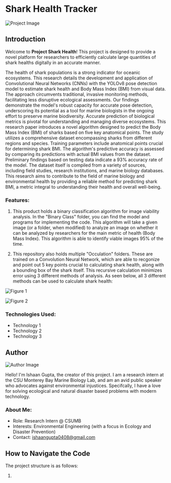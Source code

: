 # Shark Health Tracker

![Project Image](/image000000.png)

## Introduction
Welcome to **Project Shark Health**! This project is designed to provide a novel platform for researchers to efficiently calculate large quantities of shark healths digitally in an accurate manner. 

The health of shark populations is a strong indicator for oceanic ecosystems. This research details the development and application of Convolutional Neural Networks (CNNs) with the YOLOv8 pose detection model to estimate shark health and Body Mass Index (BMI) from visual data. The approach circumvents traditional, invasive monitoring methods, facilitating less disruptive ecological assessments. Our findings demonstrate the model's robust capacity for accurate pose detection, underscoring its potential as a tool for marine biologists in the ongoing effort to preserve marine biodiversity. Accurate prediction of biological metrics is pivotal for understanding and managing diverse ecosystems. This research paper introduces a novel algorithm designed to predict the Body Mass Index (BMI) of sharks based on five key anatomical points. The study utilizes a comprehensive dataset encompassing sharks from different regions and species. Training parameters include anatomical points crucial for determining shark BMI. The algorithm's predictive accuracy is assessed by comparing its predictions with actual BMI values from the dataset. Preliminary findings based on testing data indicate a 93% accuracy rate of the model. The dataset itself is compiled from a variety of sources, including field studies, research institutions, and marine biology databases. This research aims to contribute to the field of marine biology and environmental health by providing a reliable method for predicting shark BMI, a metric integral to understanding their health and overall well-being.

### Features:
1) This product holds a binary classification algorithm for image viability analysis. In the "Binary Class" folder, you can find the model and programs for implementing the code. This algorithm will take a given image (or a folder, when modified) to analyze an image on whether it can be analyzed by researchers for the main metric of health (Body Mass Index). This algorithm is able to identify viable images 95% of the time.
   
2) This repository also holds multiple "Occulation" folders. These are trained on a Convolution Neural Network, which are able to recgonize and point out 5 key points crucial to calculating shark health, along with a bounding box of the shark itself. This recursive calculation minimizes error using 3 different methods of analysis. As seen below, all 3 different methods can be used to calculate shark health:

![Figure 1](/image000000.png)

![Figure 2](/image000000.png)


### Technologies Used:
- Technology 1
- Technology 2
- Technology 3

## Author

![Author Image](/image000000.png)

Hello! I'm Ishaan Gupta, the creator of this project. I am a research intern at the CSU Monterey Bay Marine Biology Lab, and am an avid public speaker who advocates against environmental injustices. Specifcally, I have a love for solving ecological and natural disaster based problems with modern technology. 

### About Me:
- Role: Research Intern @ CSUMB
- Interests: Environmental Engineering (with a focus in Ecology and Disaster Prevention)
- Contact: ishaangupta0408@gmail.com

## How to Navigate the Code

The project structure is as follows:

1) 

